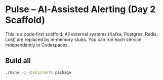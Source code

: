 # Pulse – AI‑Assisted Alerting (Day 2 Scaffold)


This is a code‑first scaffold. All external systems (Kafka, Postgres, Redis, Loki) are replaced by in‑memory stubs. You can run each service independently in Codespaces.


## Build all
```bash
./mvnw -q -DskipTests package